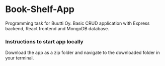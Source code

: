 # Book-Shelf-App
Programming task for Buutti Oy. Basic CRUD application with Express backend, React frontend and MongoDB database. 

### Instructions to start app locally

Download the app as a zip folder and navigate to the downloaded folder in your terminal.


